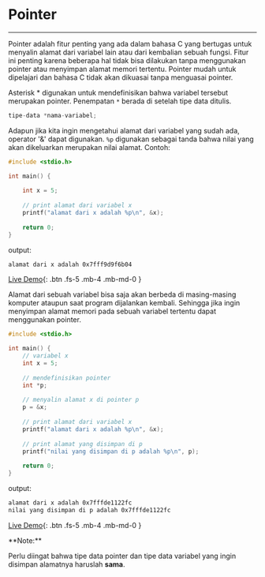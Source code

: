 # Pointer
---
Pointer adalah fitur penting yang ada dalam bahasa C yang bertugas untuk menyalin alamat dari variabel lain atau dari kembalian sebuah fungsi. Fitur ini penting karena beberapa hal tidak bisa dilakukan tanpa menggunakan pointer atau menyimpan alamat memori tertentu. Pointer mudah untuk dipelajari dan bahasa C tidak akan dikuasai tanpa menguasai pointer.

Asterisk * digunakan untuk mendefinisikan bahwa variabel tersebut merupakan pointer. Penempatan `*` berada di setelah tipe data ditulis.

```c++
tipe-data *nama-variabel;
```

Adapun jika kita ingin mengetahui alamat dari variabel yang sudah ada, operator '&' dapat digunakan. `%p` digunakan sebagai tanda bahwa nilai yang akan dikeluarkan merupakan nilai alamat. Contoh:

```c++
#include <stdio.h>

int main() {
    
    int x = 5;
    
    // print alamat dari variabel x
    printf("alamat dari x adalah %p\n", &x);
    
	return 0;
}
```

output:

```bash
alamat dari x adalah 0x7fff9d9f6b04
```

[Live Demo](https://ide.geeksforgeeks.org/KfXcF78zyP){: .btn .fs-5 .mb-4 .mb-md-0 }

Alamat dari sebuah variabel bisa saja akan berbeda di masing-masing komputer ataupun saat program dijalankan kembali. Sehingga jika ingin menyimpan alamat memori pada sebuah variabel tertentu dapat menggunakan pointer.

```c++
#include <stdio.h>

int main() {
    // variabel x
    int x = 5;
    
    // mendefinisikan pointer
    int *p;
    
    // menyalin alamat x di pointer p
    p = &x;
    
    // print alamat dari variabel x
    printf("alamat dari x adalah %p\n", &x);
    
    // print alamat yang disimpan di p
    printf("nilai yang disimpan di p adalah %p\n", p);
    
	return 0;
}
```

output:

```bash
alamat dari x adalah 0x7fffde1122fc
nilai yang disimpan di p adalah 0x7fffde1122fc
```

[Live Demo](https://ide.geeksforgeeks.org/daiJXreTX4){: .btn .fs-5 .mb-4 .mb-md-0 }

<div class="custom-note" markdown="1">
**Note:**

Perlu diingat bahwa tipe data pointer dan tipe data variabel yang ingin disimpan alamatnya haruslah **sama**.
</div>

